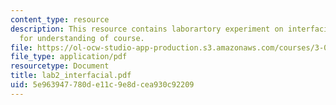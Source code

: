 ```yaml
---
content_type: resource
description: This resource contains laborartory experiment on interfacial pPolymerization
  for understanding of course.
file: https://ol-ocw-studio-app-production.s3.amazonaws.com/courses/3-034-organic-biomaterials-chemistry-fall-2005/5e963947780de11c9e8dcea930c92209_lab2_interfacial.pdf
file_type: application/pdf
resourcetype: Document
title: lab2_interfacial.pdf
uid: 5e963947-780d-e11c-9e8d-cea930c92209
---
```

